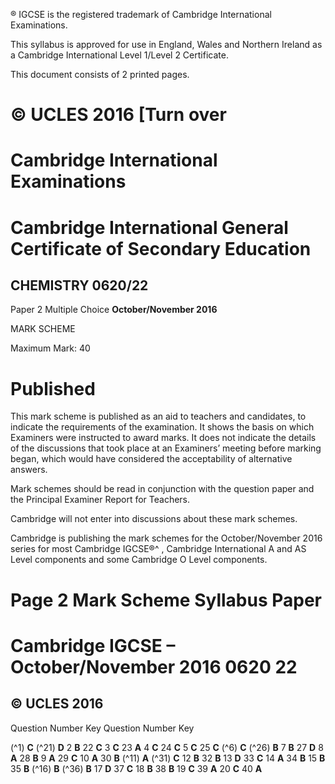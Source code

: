 ® IGCSE is the registered trademark of Cambridge International Examinations. 

 This syllabus is approved for use in England, Wales and Northern Ireland as a Cambridge International Level 1/Level 2 Certificate. 

 This document consists of 2 printed pages. 

# © UCLES 2016 [Turn over 

# Cambridge International Examinations 

# Cambridge International General Certificate of Secondary Education 

## CHEMISTRY 0620/22 

Paper 2 Multiple Choice **October/November 2016** 

MARK SCHEME 

Maximum Mark: 40 

# Published 

This mark scheme is published as an aid to teachers and candidates, to indicate the requirements of the examination. It shows the basis on which Examiners were instructed to award marks. It does not indicate the details of the discussions that took place at an Examiners’ meeting before marking began, which would have considered the acceptability of alternative answers. 

Mark schemes should be read in conjunction with the question paper and the Principal Examiner Report for Teachers. 

Cambridge will not enter into discussions about these mark schemes. 

Cambridge is publishing the mark schemes for the October/November 2016 series for most Cambridge IGCSE®^ , Cambridge International A and AS Level components and some Cambridge O Level components. 


# Page 2 Mark Scheme Syllabus Paper 

# Cambridge IGCSE – October/November 2016 0620 22 

## © UCLES 2016 

 Question Number Key Question Number Key 

(^1) **C** (^21) **D** 2 **B** 22 **C** 3 **C** 23 **A** 4 **C** 24 **C** 5 **C** 25 **C** (^6) **C** (^26) **B** 7 **B** 27 **D** 8 **A** 28 **B** 9 **A** 29 **C** 10 **A** 30 **B** (^11) **A** (^31) **C** 12 **B** 32 **B** 13 **D** 33 **C** 14 **A** 34 **B** 15 **B** 35 **B** (^16) **B** (^36) **B** 17 **D** 37 **C** 18 **B** 38 **B** 19 **C** 39 **A** 20 **C** 40 **A** 


